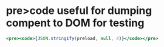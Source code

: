 # pre>code useful for dumping compent to DOM for testing

```jsx
<pre><code>{JSON.stringify(preload, null, 4)}</code></pre>
```